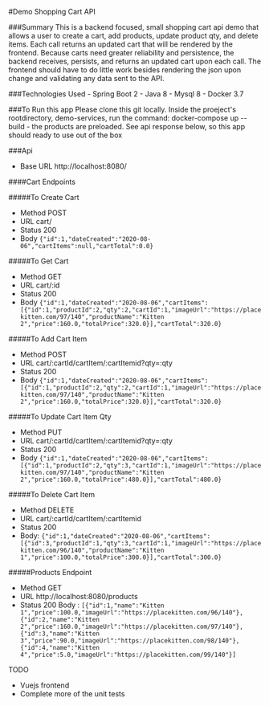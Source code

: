 #Demo Shopping Cart API

###Summary
This is a backend focused, small shopping cart api demo that allows a user to create a cart, add products, update product qty, and delete items. Each call returns an updated cart that will be rendered by the frontend. Because carts need greater reliability and persistence, the backend receives, persists, and returns an updated cart upon each call. The frontend should have to do little work besides rendering the json upon change and validating any data sent to the API.

###Technologies Used
	- Spring Boot 2
	- Java 8
	- Mysql 8
	- Docker 3.7


###To Run this app
Please clone this git locally. Inside the proeject's rootdirectory, demo-services, run the command: 
	docker-compose up --build
	- the products are preloaded. See api response below, so this app should ready to use out of the box 



###Api 
 - Base URL http://localhost:8080/


####Cart Endpoints

#####To Create Cart
* Method POST 
* URL cart/  
* Status 200 
* Body `{"id":1,"dateCreated":"2020-08-06","cartItems":null,"cartTotal":0.0}`

#####To Get Cart
* Method GET 
* URL cart/:id 
* Status 200 
* Body `{"id":1,"dateCreated":"2020-08-06","cartItems":[{"id":1,"productId":2,"qty":2,"cartId":1,"imageUrl":"https://placekitten.com/97/140","productName":"Kitten 2","price":160.0,"totalPrice":320.0}],"cartTotal":320.0}`

#####To Add Cart Item 
* Method POST 
* URL cart/:cartId/cartItem/:cartItemid?qty=:qty 
* Status 200 
* Body `{"id":1,"dateCreated":"2020-08-06","cartItems":[{"id":1,"productId":2,"qty":2,"cartId":1,"imageUrl":"https://placekitten.com/97/140","productName":"Kitten 2","price":160.0,"totalPrice":320.0}],"cartTotal":320.0}`

#####To Update Cart Item Qty
* Method PUT 
* URL cart/:cartId/cartItem/:cartItemid?qty=:qty 
* Status 200 
* Body `{"id":1,"dateCreated":"2020-08-06","cartItems":[{"id":1,"productId":2,"qty":3,"cartId":1,"imageUrl":"https://placekitten.com/97/140","productName":"Kitten 2","price":160.0,"totalPrice":480.0}],"cartTotal":480.0}`

#####To Delete Cart Item 
* Method DELETE
* URL cart/:cartId/cartItem/:cartItemid 
* Status 200 
* Body: `{"id":1,"dateCreated":"2020-08-06","cartItems":[{"id":3,"productId":1,"qty":3,"cartId":1,"imageUrl":"https://placekitten.com/96/140","productName":"Kitten 1","price":100.0,"totalPrice":300.0}],"cartTotal":300.0}`


#####Products Endpoint
* Method GET 
* URL http://localhost:8080/products 
* Status 200 Body : `[{"id":1,"name":"Kitten 1","price":100.0,"imageUrl":"https://placekitten.com/96/140"},{"id":2,"name":"Kitten 2","price":160.0,"imageUrl":"https://placekitten.com/97/140"},{"id":3,"name":"Kitten 3","price":90.0,"imageUrl":"https://placekitten.com/98/140"},{"id":4,"name":"Kitten 4","price":5.0,"imageUrl":"https://placekitten.com/99/140"}]`


TODO

- Vuejs frontend
- Complete more of the unit tests 


